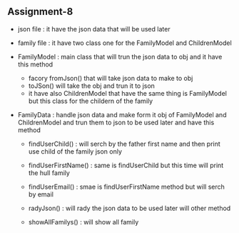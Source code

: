 ## Assignment-8




* json file : it have the json data that will be used later 

- family file : it have two class one for the FamilyModel and ChildrenModel

* FamilyModel : main class that will trun the json data to obj and it have this method

  * facory fromJson() that will take json data to make to obj
   * toJSon() will take the obj and trun it to json
   * it have  also ChildrenModel that have the same thing is FamilyModel but this class for  the childern of the family


* FamilyData : handle json data and make form it obj of FamilyModel and ChildrenModel and trun them to json to be used later and have this method

  * findUserChild() : will serch by the father first name and then print use child of the family json only

  * findUserFirstName() : same is findUserChild but this time will print the hull family

  * findUserEmail() : smae is findUserFirstName method but will serch by email

  * radyJson() : will rady the json data to be used later will other method 

  * showAllFamilys() : will show all family
   

  
  
